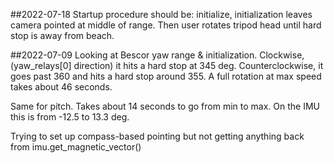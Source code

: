 ##2022-07-18
Startup procedure should be: initialize, initialization leaves camera pointed at middle of range. Then user rotates tripod head until hard stop is away from beach.

##2022-07-09
Looking at Bescor yaw range & initialization. Clockwise, (yaw_relays[0] direction) it hits a hard stop at 345 deg. Counterclockwise, it goes past 360 and hits a hard stop around 355. A full rotation at max speed takes about 46 seconds.

Same for pitch. Takes about 14 seconds to go from min to max. On the IMU this is from -12.5 to 13.3 deg.

Trying to set up compass-based pointing but not getting anything back from imu.get_magnetic_vector()